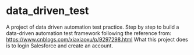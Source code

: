 # data_driven_test
A project of data driven automation test practice.
Step by step to build a data-driven automation test framework following the reference from: https://www.cnblogs.com/xiaxiaoxu/p/9297298.html
What this project does is to login Salesforce and create an account.
